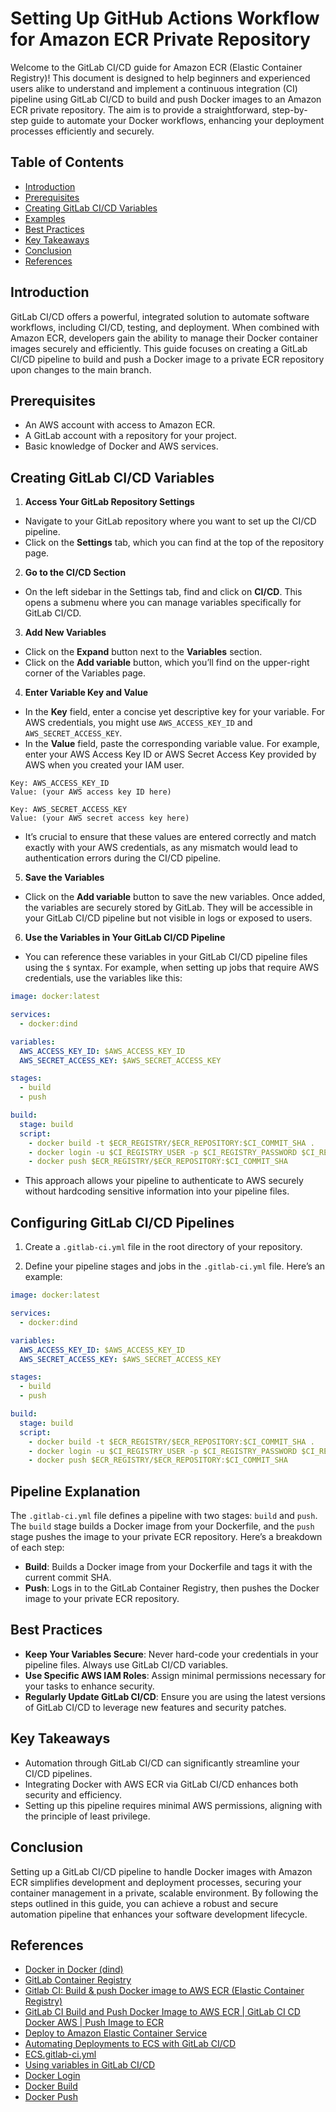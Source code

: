 # Setting Up GitHub Actions Workflow for Amazon ECR Private Repository

Welcome to the GitLab CI/CD guide for Amazon ECR (Elastic Container Registry)! This document is designed to help beginners and experienced users alike to understand and implement a continuous integration (CI) pipeline using GitLab CI/CD to build and push Docker images to an Amazon ECR private repository. The aim is to provide a straightforward, step-by-step guide to automate your Docker workflows, enhancing your deployment processes efficiently and securely.

## Table of Contents

- [Introduction](#introduction)
- [Prerequisites](#prerequisites)
- [Creating GitLab CI/CD Variables](#creating-gitlab-ci-cd-variables)
- [Examples](#examples)
- [Best Practices](#best-practices)
- [Key Takeaways](#key-takeaways)
- [Conclusion](#conclusion)
- [References](#references)

## Introduction

GitLab CI/CD offers a powerful, integrated solution to automate software workflows, including CI/CD, testing, and deployment. When combined with Amazon ECR, developers gain the ability to manage their Docker container images securely and efficiently. This guide focuses on creating a GitLab CI/CD pipeline to build and push a Docker image to a private ECR repository upon changes to the main branch.

## Prerequisites

- An AWS account with access to Amazon ECR.
- A GitLab account with a repository for your project.
- Basic knowledge of Docker and AWS services.

## Creating GitLab CI/CD Variables

1. **Access Your GitLab Repository Settings**

- Navigate to your GitLab repository where you want to set up the CI/CD pipeline.
- Click on the **Settings** tab, which you can find at the top of the repository page.

2. **Go to the CI/CD Section**

- On the left sidebar in the Settings tab, find and click on **CI/CD**. This opens a submenu where you can manage variables specifically for GitLab CI/CD.

3. **Add New Variables**

- Click on the **Expand** button next to the **Variables** section.
- Click on the **Add variable** button, which you’ll find on the upper-right corner of the Variables page.

4. **Enter Variable Key and Value**

- In the **Key** field, enter a concise yet descriptive key for your variable. For AWS credentials, you might use `AWS_ACCESS_KEY_ID` and `AWS_SECRET_ACCESS_KEY`.
- In the **Value** field, paste the corresponding variable value. For example, enter your AWS Access Key ID or AWS Secret Access Key provided by AWS when you created your IAM user.

```plaintext
Key: AWS_ACCESS_KEY_ID
Value: (your AWS access key ID here)
```

```plaintext
Key: AWS_SECRET_ACCESS_KEY
Value: (your AWS secret access key here)
```

- It’s crucial to ensure that these values are entered correctly and match exactly with your AWS credentials, as any mismatch would lead to authentication errors during the CI/CD pipeline.

5. **Save the Variables**

- Click on the **Add variable** button to save the new variables. Once added, the variables are securely stored by GitLab. They will be accessible in your GitLab CI/CD pipeline but not visible in logs or exposed to users.

6. **Use the Variables in Your GitLab CI/CD Pipeline**

- You can reference these variables in your GitLab CI/CD pipeline files using the `$` syntax. For example, when setting up jobs that require AWS credentials, use the variables like this:

```yaml
image: docker:latest

services:
  - docker:dind

variables:
  AWS_ACCESS_KEY_ID: $AWS_ACCESS_KEY_ID
  AWS_SECRET_ACCESS_KEY: $AWS_SECRET_ACCESS_KEY

stages:
  - build
  - push

build:
  stage: build
  script:
    - docker build -t $ECR_REGISTRY/$ECR_REPOSITORY:$CI_COMMIT_SHA .
    - docker login -u $CI_REGISTRY_USER -p $CI_REGISTRY_PASSWORD $CI_REGISTRY
    - docker push $ECR_REGISTRY/$ECR_REPOSITORY:$CI_COMMIT_SHA
```

- This approach allows your pipeline to authenticate to AWS securely without hardcoding sensitive information into your pipeline files.

## Configuring GitLab CI/CD Pipelines

1. Create a `.gitlab-ci.yml` file in the root directory of your repository.

2. Define your pipeline stages and jobs in the `.gitlab-ci.yml` file. Here’s an example:

```yaml
image: docker:latest

services:
  - docker:dind

variables:
  AWS_ACCESS_KEY_ID: $AWS_ACCESS_KEY_ID
  AWS_SECRET_ACCESS_KEY: $AWS_SECRET_ACCESS_KEY

stages:
  - build
  - push

build:
  stage: build
  script:
    - docker build -t $ECR_REGISTRY/$ECR_REPOSITORY:$CI_COMMIT_SHA .
    - docker login -u $CI_REGISTRY_USER -p $CI_REGISTRY_PASSWORD $CI_REGISTRY
    - docker push $ECR_REGISTRY/$ECR_REPOSITORY:$CI_COMMIT_SHA
```

## Pipeline Explanation

The `.gitlab-ci.yml` file defines a pipeline with two stages: `build` and `push`. The `build` stage builds a Docker image from your Dockerfile, and the `push` stage pushes the image to your private ECR repository. Here’s a breakdown of each step:

- **Build**: Builds a Docker image from your Dockerfile and tags it with the current commit SHA.
- **Push**: Logs in to the GitLab Container Registry, then pushes the Docker image to your private ECR repository.

## Best Practices

- **Keep Your Variables Secure**: Never hard-code your credentials in your pipeline files. Always use GitLab CI/CD variables.
- **Use Specific AWS IAM Roles**: Assign minimal permissions necessary for your tasks to enhance security.
- **Regularly Update GitLab CI/CD**: Ensure you are using the latest versions of GitLab CI/CD to leverage new features and security patches.

## Key Takeaways

- Automation through GitLab CI/CD can significantly streamline your CI/CD pipelines.
- Integrating Docker with AWS ECR via GitLab CI/CD enhances both security and efficiency.
- Setting up this pipeline requires minimal AWS permissions, aligning with the principle of least privilege.

## Conclusion

Setting up a GitLab CI/CD pipeline to handle Docker images with Amazon ECR simplifies development and deployment processes, securing your container management in a private, scalable environment. By following the steps outlined in this guide, you can achieve a robust and secure automation pipeline that enhances your software development lifecycle.

## References

- [Docker in Docker (dind)](https://docs.gitlab.com/ee/ci/docker/using_docker_build.html#use-docker-in-docker-executor)
- [GitLab Container Registry](https://docs.gitlab.com/ee/user/packages/container_registry/)
- [Gitlab CI: Build & push Docker image to AWS ECR (Elastic Container Registry)](https://www.youtube.com/watch?v=jg9sUceyGaQ&ab_channel=ValentinDespa)
- [GitLab CI Build and Push Docker Image to AWS ECR | GitLab CI CD Docker AWS | Push Image to ECR](https://www.youtube.com/watch?v=dl2Dn1b85nw&ab_channel=DevOpsHint)
- [Deploy to Amazon Elastic Container Service](https://docs.gitlab.com/ee/ci/cloud_deployment/ecs/deploy_to_aws_ecs.html)
- [Automating Deployments to ECS with GitLab CI/CD](https://www.youtube.com/watch?v=Grc_5v4rOFI&ab_channel=GitLabUnfiltered)
- [ECS.gitlab-ci.yml](https://gitlab.com/gitlab-org/gitlab/-/blob/master/lib/gitlab/ci/templates/Jobs/Deploy/ECS.gitlab-ci.yml)
- [Using variables in GitLab CI/CD](https://docs.gitlab.com/ee/ci/variables/)
- [Docker Login](https://docs.docker.com/engine/reference/commandline/login/)
- [Docker Build](https://docs.docker.com/engine/reference/commandline/build/)
- [Docker Push](https://docs.docker.com/engine/reference/commandline/push/)